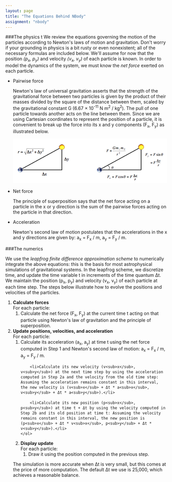 ```yaml
---
layout: page
title: "The Equations Behind NBody"
assignment: "nbody"
---
```


###The physics
t
We review the equations governing the motion of the particles according to Newton's laws of motion and gravitation. Don't worry if your grounding in physics is a bit rusty or even nonexistent; all of the necessary formulas are included below. We'll assume for now that the position <i>(p<sub>x</sub>, p<sub>y</sub>)</i> and velocity <i>(v<sub>x</sub>, v<sub>y</sub>)</i> of each particle is known. In order to model the dynamics of the system, we must know the <em>net force</em> exerted on each particle.

<ul>
<li><p>Pairwise force</p>

<p>Newton's law of universal gravitation asserts that the strength of the gravitational force between two particles is given by the product of their masses divided by the square of the distance between them, scaled by the gravitational constant G (6.67 × 10<sup>-11</sup> N m<sup>2</sup> / kg<sup>2</sup>). The pull of one particle towards another acts on the line between them. Since we are using Cartesian coordinates to represent the position of a particle, it is convenient to break up the force into its x and y components (F<sub>x</sub>, F<sub>y</sub>) as illustrated below.</p></li>

<img src = "img/physics_example.png" alt = "force diagram">

<li> <p>Net force</p>

<p>The principle of superposition says that the net force acting on a particle in the x or y direction is the sum of the pairwise forces acting on the particle in that direction.</p></li>

<li><p>Acceleration</p>
<p>Newton's second law of motion postulates that the accelerations in the x and y directions are given by: a<sub>x</sub> = F<sub>x</sub> / m, a<sub>y</sub> = F<sub>y</sub> / m. </p></li>
</ul>

###The numerics

We use the <i>leapfrog finite difference approximation scheme</i> to numerically integrate the above equations: this is the basis for most astrophysical simulations of gravitational systems. In the leapfrog scheme, we discretize time, and update the time variable t in increments of the time quantum Δt. We maintain the position (p<sub>x</sub>, p<sub>y</sub>) and velocity (v<sub>x</sub>, v<sub>y</sub>) of each particle at each time step. The steps below illustrate how to evolve the positions and velocities of the particles.

<ol>
<li> <strong>Calculate forces</strong><br/>For each particle: 
	<ol>
		<li>Calculate the net force (F<sub>x</sub>, F<sub>y</sub>) at the current time t acting on that particle using Newton's law of gravitation and the principle of superposition.</li>
	</ol>
</li>

<li> <strong>Update positions, velocities, and acceleration</strong><br/>For each particle:
	<ol>
		<li>Calculate its acceleration (a<sub>x</sub>, a<sub>y</sub>) at time t using the net force computed in Step 1 and Newton's second law of motion: a<sub>x</sub> = F<sub>x</sub> / m, a<sub>y</sub> = F<sub>y</sub> / m.</li>

		<li>Calculate its new velocity (v<sub>x</sub>, v<sub>y</sub>) at the next time step by using the acceleration computed in Step 2a and the velocity from the old time step: Assuming the acceleration remains constant in this interval, the new velocity is (v<sub>x</sub> + Δt * a<sub>x</sub>, v<sub>y</sub> + Δt * a<sub>y</sub>).</li>

  		<li>Calculate its new position (p<sub>x</sub>, p<sub>y</sub>) at time t + Δt by using the velocity computed in Step 2b and its old position at time t: Assuming the velocity remains constant in this interval, the new position is (p<sub>x</sub> + Δt * v<sub>x</sub>, p<sub>y</sub> + Δt * v<sub>y</sub>).</li>
  	</ol>

</li>
<li><strong>Display update</strong><br/> For each particle: 
	<ol>
		<li>Draw it using the position computed in the previous step.</li>
	</ol>
</li>
</ol>

The simulation is more accurate when Δt is very small, but this comes at the price of more computation. The default Δt we use is 25,000, which achieves a reasonable balance.
